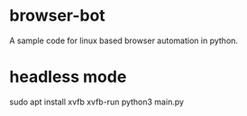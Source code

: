 # browser-bot
A sample code for linux based browser automation in python.

# headless mode
sudo apt install xvfb
xvfb-run python3 main.py

